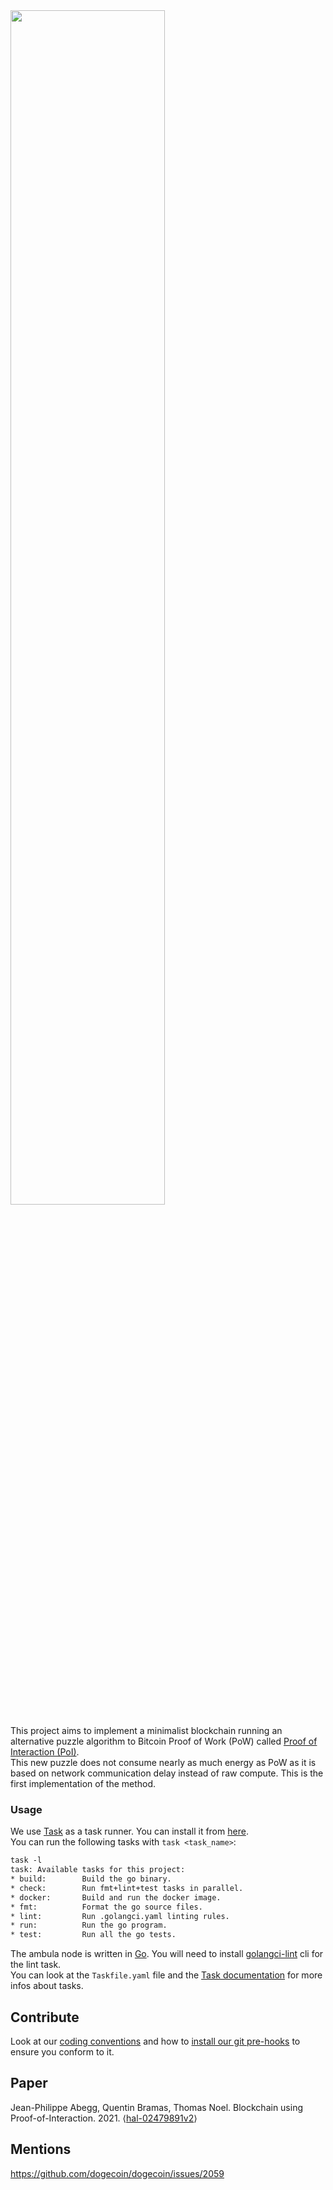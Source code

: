 <img src="https://user-images.githubusercontent.com/31453761/202922257-fdd9f598-9658-4715-bde7-4c3ecd3d0f8f.svg" width=70% height=70%>

This project aims to implement a minimalist blockchain running an alternative puzzle algorithm to Bitcoin Proof of Work (PoW) called [Proof of Interaction (PoI)](https://hal.archives-ouvertes.fr/hal-02479891v2/document).  
This new puzzle does not consume nearly as much energy as PoW as it is based on network communication delay instead of raw compute. This is the first implementation of the method.  

### Usage

We use [Task](https://taskfile.dev/) as a task runner. You can install it from [here](https://taskfile.dev/installation/).  
You can run the following tasks with `task <task_name>`:

```txt
task -l   
task: Available tasks for this project:
* build:        Build the go binary.
* check:        Run fmt+lint+test tasks in parallel.
* docker:       Build and run the docker image.
* fmt:          Format the go source files.
* lint:         Run .golangci.yaml linting rules.
* run:          Run the go program.
* test:         Run all the go tests.
```

The ambula node is written in [Go](https://go.dev/). You will need to install [golangci-lint](https://golangci-lint.run/usage/install/) cli for the lint task.  
You can look at the `Taskfile.yaml` file and the [Task documentation](https://taskfile.dev/usage/) for more infos about tasks.  

## Contribute

Look at our [coding conventions](https://github.com/pacokleitz/ambula/wiki/Coding-conventions) and how to [install our git pre-hooks](https://github.com/pacokleitz/ambula/wiki/Pre-hooks) to ensure you conform to it. 

## Paper

Jean-Philippe Abegg, Quentin Bramas, Thomas Noel. Blockchain using Proof-of-Interaction. 2021. ⟨[hal-02479891v2](https://hal.archives-ouvertes.fr/hal-02479891v2/document)⟩

## Mentions

https://github.com/dogecoin/dogecoin/issues/2059   

